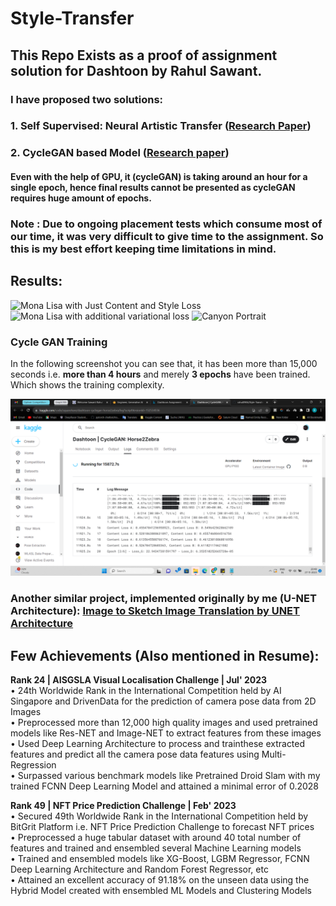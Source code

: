 # Style-Transfer
## This Repo Exists as a proof of assignment solution for Dashtoon by Rahul Sawant.

### I have proposed two solutions:
### 1. Self Supervised: Neural Artistic Transfer ([Research Paper](https://arxiv.org/abs/1705.04058#:~:text=The%20seminal%20work%20of%20Gatys%20et%20al.%20demonstrated,is%20referred%20to%20as%20Neural%20Style%20Transfer%20%28NST%29.))
### 2. CycleGAN based Model ([Research paper](https://ietresearch.onlinelibrary.wiley.com/doi/10.1049/ipr2.12342))
#### Even with the help of GPU, it (cycleGAN) is taking around an hour for a single epoch, hence final results cannot be presented as cycleGAN requires huge amount of epochs.

### Note : Due to ongoing placement tests which consume most of our time, it was very difficult to give time to the assignment. So this is my best effort keeping time limitations in mind.

## Results:
![Mona Lisa with Just Content and Style Loss](https://github.com/rahul0906/Style-Transfer/blob/main/mona_lisa_content_and_style_loss.png)
![Mona Lisa with additional variational loss](https://github.com/rahul0906/Style-Transfer/blob/main/mona_lisa_variational_loss.png)
![Canyon Portrait](https://github.com/rahul0906/Style-Transfer/blob/main/__results___24_0.png)

### Cycle GAN Training
In the following screenshot you can see that, it has been more than 15,000 seconds i.e. **more than 4 hours** and merely **3 epochs** have been trained. Which shows the training complexity.


![Screenshot of Ongoing Training](https://github.com/rahul0906/Style-Transfer-Dashtoon-Task/blob/main/Screenshot%20(497).png)

### Another similar project, implemented originally by me (U-NET Architecture): [Image to Sketch Image Translation by UNET Architecture](https://www.kaggle.com/code/squarehare/u-net-image-translation-image2sketch)


## Few Achievements (Also mentioned in Resume):
**Rank 24 | AISGSLA Visual Localisation Challenge | Jul' 2023** \
• 24th Worldwide Rank in the International Competition held by AI Singapore and DrivenData for the prediction of camera pose data from 2D Images \
• Preprocessed more than 12,000 high quality images and used pretrained models like Res-NET and Image-NET to extract features from these images \
• Used Deep Learning Architecture to process and trainthese extracted features and predict all the camera pose data features using Multi-Regression \
• Surpassed various benchmark models like Pretrained Droid Slam with my trained FCNN Deep Learning Model and attained a minimal error of 0.2028


**Rank 49 | NFT Price Prediction Challenge | Feb' 2023** \
• Secured 49th Worldwide Rank in the International Competition held by BitGrit Platform i.e. NFT Price Prediction Challenge to forecast NFT prices \
• Preprocessed a huge tabular dataset with around 40 total number of features and trained and ensembled several Machine Learning models \
• Trained and ensembled models like XG-Boost, LGBM Regressor, FCNN Deep Learning Architecture and Random Forest Regressor, etc \
• Attained an excellent accuracy of 91.18% on the unseen data using the Hybrid Model created with ensembled ML Models and Clustering Models
